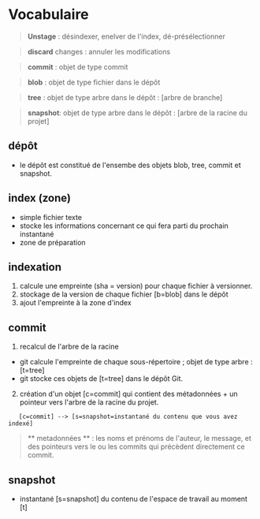# Vocabulaire
> **Unstage** : désindexer, enelver de l'index, dé-présélectionner

> **discard** changes : annuler les modifications

> **commit** : objet de type commit

> **blob** : objet de type fichier dans le dépôt	

> **tree** : objet de type arbre dans le dépôt : [arbre de branche]

> **snapshot**: objet de type arbre dans le dépôt : [arbre de la racine du projet]

## dépôt
* le dépôt est constitué de l'ensembe des objets blob, tree, commit et snapshot.

## index (zone)
* simple fichier texte
* stocke les informations concernant ce qui fera parti du prochain instantané
* zone de préparation

## indexation
1. calcule une empreinte (sha = version) pour chaque fichier à versionner. 
2. stockage de la version de chaque fichier [b=blob] dans le dépôt 
3. ajout l'empreinte à la zone d'index

## commit
1. recalcul de l'arbre de la racine 
* git calcule l'empreinte de chaque sous-répertoire ; objet de type arbre : [t=tree]
* git stocke ces objets de [t=tree] dans le dépôt Git.

2. création d'un objet [c=commit] qui contient des métadonnées + un pointeur vers l'arbre de la racine du projet.
````
   [c=commit] --> [s=snapshot=instantané du contenu que vous avez indexé]
````
> ** metadonnées ** : les noms et prénoms de l'auteur, le message, et des pointeurs vers le ou les commits qui précèdent directement ce commit.
  
## snapshot
* instantané [s=snapshot] du contenu de l'espace de travail au moment [t] 
